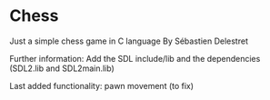 # Chess
Just a simple chess game in C language 
By Sébastien Delestret

Further information:
Add the SDL include/lib and the dependencies (SDL2.lib and SDL2main.lib)

Last added functionality:
pawn movement (to fix)
